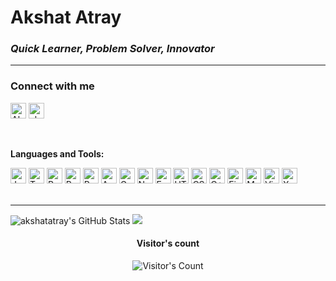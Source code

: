 # Akshat Atray

### *Quick Learner, Problem Solver, Innovator*

---

### Connect with me

[<img alt="Akshat Atray | LinkedIn" height="25" src="https://img.shields.io/badge/LinkedIn-0077B5?style=for-the-badge&logo=linkedin&logoColor=white">][linkedin]
[<img alt="akshatatray | Instagram" height="25" src="https://img.shields.io/badge/@akshatatray-%23E4405F.svg?style=for-the-badge&logo=Instagram&logoColor=white" />][instagram]

<br />

**Languages and Tools:**  

<span>
<img height="25" alt="JavaScript" src="https://img.shields.io/badge/javascript-%23323330.svg?style=for-the-badge&logo=javascript&logoColor=%23F7DF1E">
<img height="25" alt="TypeScript" src="https://img.shields.io/badge/typescript-%23007ACC.svg?style=for-the-badge&logo=typescript&logoColor=white">
<img height="25" alt="React" src="https://img.shields.io/badge/react-%2320232a.svg?style=for-the-badge&logo=react&logoColor=%2361DAFB">
<img height="25" alt="React Native" src="https://img.shields.io/badge/react_native-%2320232a.svg?style=for-the-badge&logo=react&logoColor=%2361DAFB"/>
<img height="25" alt="Redux" src="https://img.shields.io/badge/redux-%23593d88.svg?style=for-the-badge&logo=redux&logoColor=white"/>
<img height="25" alt="Angular" src="https://img.shields.io/badge/angular-%23DD0031.svg?style=for-the-badge&logo=angular&logoColor=white"/>
<img height="25" alt="GraphQL" src="https://img.shields.io/badge/-GraphQL-%23404d59?style=for-the-badge&logo=graphql"/>
<img height="25" alt="NodeJS" src="https://img.shields.io/badge/node.js-%2343853D.svg?style=for-the-badge&logo=node-dot-js&logoColor=white"/>
<img height="25" alt="Express.js" src="https://img.shields.io/badge/express.js-%23404d59.svg?style=for-the-badge&logo=express&logoColor=%2361DAFB"/>
<img height="25" alt="HTML5" src="https://img.shields.io/badge/html5-%23E34F26.svg?style=for-the-badge&logo=html5&logoColor=white"/>
<img height="25" alt="CSS3" src="https://img.shields.io/badge/css3-%231572B6.svg?style=for-the-badge&logo=css3&logoColor=white"/>
<img height="25" alt="C++" src="https://img.shields.io/badge/c++-%2300599C.svg?style=for-the-badge&logo=c%2B%2B&logoColor=white"/>
<img height="25" alt="Firebase" src="https://img.shields.io/badge/firebase-%23039BE5.svg?style=for-the-badge&logo=firebase"/>
<img height="25" alt="MongoDB" src ="https://img.shields.io/badge/MongoDB-%234ea94b.svg?style=for-the-badge&logo=mongodb&logoColor=white"/>
<img height="25" alt="Visual Studio Code" src="https://img.shields.io/badge/VisualStudioCode-0078d7.svg?style=for-the-badge&logo=visual-studio-code&logoColor=white"/>
<img height="25" alt="Xcode" src="https://img.shields.io/badge/Xcode-007ACC?style=for-the-badge&logo=Xcode&logoColor=white"/>
</span>

<br/>
<br/>

---
<span>
<img alt="akshatatray's GitHub Stats" src="https://github-readme-stats.vercel.app/api?username=akshatatray&show_icons=true&theme=material-palenight"/>
<img src="https://github-readme-stats.vercel.app/api/top-langs/?username=akshatatray&layout=compact&theme=material-palenight" />
</span>

<h4 align="center">Visitor's count</h4>
<p align="center"><img src="https://profile-counter.glitch.me/akshatatray/count.svg" alt="Visitor's Count" /></p>

[instagram]: https://instagram.com/akshatatray
[linkedin]: https://www.linkedin.com/in/akshat-atray-833a121ab/
